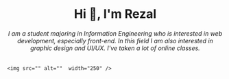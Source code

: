 <h1 align="center">Hi 👋, I'm Rezal</h1>
<h6 align="center">I am a student majoring in Information Engineering who is interested in web development, especially front-end. In this field I am also interested in graphic design and UI/UX. I've taken a lot of online classes.</h6>


    <img src="" alt=""  width="250" />
